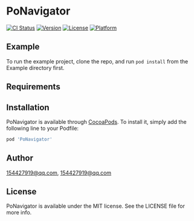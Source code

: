 # PoNavigator

[![CI Status](https://img.shields.io/travis/154427919@qq.com/PoNavigator.svg?style=flat)](https://travis-ci.org/154427919@qq.com/PoNavigator)
[![Version](https://img.shields.io/cocoapods/v/PoNavigator.svg?style=flat)](https://cocoapods.org/pods/PoNavigator)
[![License](https://img.shields.io/cocoapods/l/PoNavigator.svg?style=flat)](https://cocoapods.org/pods/PoNavigator)
[![Platform](https://img.shields.io/cocoapods/p/PoNavigator.svg?style=flat)](https://cocoapods.org/pods/PoNavigator)

## Example

To run the example project, clone the repo, and run `pod install` from the Example directory first.

## Requirements

## Installation

PoNavigator is available through [CocoaPods](https://cocoapods.org). To install
it, simply add the following line to your Podfile:

```ruby
pod 'PoNavigator'
```

## Author

154427919@qq.com, 154427919@qq.com

## License

PoNavigator is available under the MIT license. See the LICENSE file for more info.
